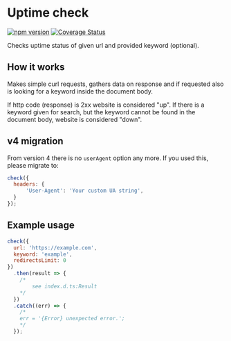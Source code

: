 # Uptime check
[![npm version](https://badge.fury.io/js/uptime-check.svg)](https://badge.fury.io/js/uptime-check) [![Coverage Status](https://coveralls.io/repos/github/sznowicki/uptime-check/badge.svg?branch=master)](https://coveralls.io/github/sznowicki/uptime-check?branch=master)

Checks uptime status of given url and provided keyword (optional).

## How it works
Makes simple curl requests, gathers data on response and if requested also is looking for a keyword inside the document body.

If http code (response) is 2xx website is considered "up". If there is a keyword given for search, but the keyword cannot be found in the document body, website is considered "down".

## v4 migration
From version 4 there is no `userAgent` option any more. If you used this, please migrate to:

```js
check({
  headers: {
      'User-Agent': 'Your custom UA string',
  }
});
```

## Example usage
```javascript
check({
  url: 'https://example.com',
  keyword: 'example',
  redirectsLimit: 0
})
  .then(result => {
    /*
        see index.d.ts:Result
    */
  })
  .catch((err) => {
    /*
    err = '{Error} unexpected error.';
    */
  });
```
